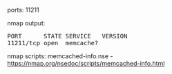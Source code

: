 ports: 11211

nmap output:

<pre>
PORT      STATE SERVICE   VERSION
11211/tcp open  memcache?
</pre>

nmap scripts:
memcached-info.nse - https://nmap.org/nsedoc/scripts/memcached-info.html

